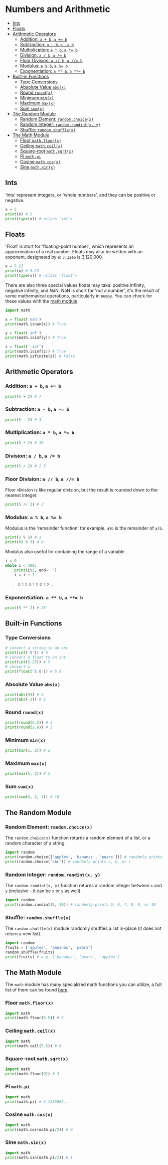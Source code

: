 
# Numbers and Arithmetic


- [Ints](#ints)
- [Floats](#floats)
- [Arithmetic Operators](#arithmetic-operators)
  - [Addition: `a + b`, `a += b`](#addition-a--b-a--b)
  - [Subtraction: `a - b`, `a -= b`](#subtraction-a---b-a---b)
  - [Multiplication: `a * b`, `a *= b`](#multiplication-a--b-a--b)
  - [Division: `a / b`, `a /= b`](#division-a--b-a--b)
  - [Floor Division: `a // b`, `a //= b`](#floor-division-a--b-a--b)
  - [Modulus: `a % b`, `a %= b`](#modulus-a--b-a--b)
  - [Exponentiation: `a ** b`, `a **= b`](#exponentiation-a--b-a--b)
- [Built-in Functions](#built-in-functions)
  - [Type Conversions](#type-conversions)
  - [Absolute Value `abs(x)`](#absolute-value-absx)
  - [Round `round(x)`](#round-roundx)
  - [Minimum `min(x)`](#minimum-minx)
  - [Maximum `max(x)`](#maximum-maxx)
  - [Sum `sum(x)`](#sum-sumx)
- [The Random Module](#the-random-module)
  - [Random Element: `random.choice(x)`](#random-element-randomchoicex)
  - [Random Integer: `random.randint(x, y)`](#random-integer-randomrandintx-y)
  - [Shuffle: `random.shuffle(x)`](#shuffle-randomshufflex)
- [The Math Module](#the-math-module)
  - [Floor `math.floor(x)`](#floor-mathfloorx)
  - [Ceiling `math.ceil(x)`](#ceiling-mathceilx)
  - [Square-root `math.sqrt(x)`](#square-root-mathsqrtx)
  - [Pi `math.pi`](#pi-mathpi)
  - [Cosine `math.cos(x)`](#cosine-mathcosx)
  - [Sine `math.sin(x)`](#sine-mathsinx)

## Ints

'Ints' represent integers, or 'whole numbers', and they can be positive or negative.

```python
x = 5
print(x) # 5
print(type(x)) # <class 'int'>
```

## Floats

'Float' is stort for 'floating-point number', which represents an approximation of a real number. Floats may also be written with an exponent, designated by `e`: `3.12e6` is 3,120,000.

```python
x = 5.23
print(x) # 5.23
print(type(x)) # <class 'float'>
```

There are also three special values floats may take: positive infinity, negative infinity, and NaN. NaN is short for 'not a number', it's the result of some mathematical operations, particularly in `numpy`. You can check for these values with the [math module](#the-math-module).

```python
import math

x = float('nan')
print(math.isnan(x)) # True

y = float('inf')
print(math.isinf(y)) # True

z = float('-inf')
print(math.isinf(z)) # True
print(math.isfinite(z)) # False
```


## Arithmetic Operators


### Addition: `a + b`, `a += b`

```python
print(5 + 2) # 7
```

### Subtraction: `a - b`, `a -= b`

```python
print(5 - 2) # 3
```

### Multiplication: `a * b`, `a *= b`

```python
print(5 * 2) # 10
```

### Division: `a / b`, `a /= b`

```python
print(5 / 2) # 2.5
```

### Floor Division: `a // b`, `a //= b`

Floor division is like regular division, but the result is rounded down to the nearest integer.

```python
print(5 // 2) # 2
```

### Modulus: `a % b`, `a %= b`

Modulus is the 'remainder function' for example, `a%b` is the remainder of `a/b`.

```python
print(5 % 2) # 1
print(99 % 3) # 0
```

Modulus also useful for containing the range of a variable.

```python
i = 0
while i < 100:
    print(i%3, end=' ')
    i = i + 1
```
> 0 1 2 0 1 2 0 1 2 ...


### Exponentiation: `a ** b`, `a **= b`

```python
print(5 ** 2) # 25
```

## Built-in Functions

### Type Conversions

```python
# convert a string to an int
print(int('5')) # 5
# convert a float to an int
print(int(5.23)) # 5
# convert a 
print(float('5.0')) # 5.0
```

### Absolute Value `abs(x)`

```python
print(abs(5)) # 5
print(abs(-2)) # 2
```


### Round `round(x)`

```python
print(round(5.2)) # 5
print(round(2.6)) # 3
```

### Minimum `min(x)`

```python
print(min(5, 2)) # 2
```

### Maximum `max(x)`

```python
print(max(5, 2)) # 5
```

### Sum `sum(x)`

```python
print(sum(5, 2, 3)) # 10
```



## The Random Module

### Random Element: `random.choice(x)`

The `random.choice(x)` function returns a random element of a list, or a random character of a string.

```python
import random
print(random.choice(['apples', 'bananas', 'pears'])) # randomly prints apples, bananas, or pears
print(random.choice('abc')) # randomly prints a, b, or c
```

### Random Integer: `random.randint(x, y)`

The `random.randint(x, y)` function returns a random integer between `x` and `y` (inclusive - it can be `x` or `y` as well).

```python
import random
print(random.randint(5, 10)) # randomly prints 5, 6, 7, 8, 9, or 10
```

### Shuffle: `random.shuffle(x)`

The `random.shuffle(x)` module randomly shuffles a list in-place (it does not return a new list).

```python
import random
fruits = ['apples', 'bananas', 'pears']
random.shuffle(fruits)
print(fruits) # e.g. ['bananas', 'pears', 'apples']
```

## The Math Module

The `math` module has many specialized math functions you can utilize, a full list of them can be found [here](https://docs.python.org/3/library/math.html).

### Floor `math.floor(x)`

```python
import math
print(math.floor(5.5)) # 5
```

### Ceiling `math.ceil(x)`

```python
import math
print(math.ceil(5.5)) # 6
```

### Square-root `math.sqrt(x)`

```python
import math
print(math.floor(9)) # 3
```

### Pi `math.pi`

```python
import math
print(math.pi) # 3.1415963...
```


### Cosine `math.cos(x)`

```python
import math
print(math.cos(math.pi/2)) # 0
```

### Sine `math.sin(x)`

```python
import math
print(math.sin(math.pi/2)) # 1
```


